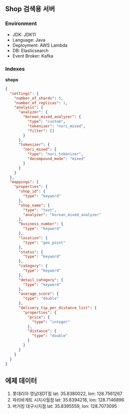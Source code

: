 ## Shop 검색용 서버

### Environment
- JDK: JDK11
- Language: Java
- Deployment: AWS Lambda
- DB: Elasticsearch
- Event Broker: Kafka

### Indexes
**shops**
~~~json
{
  "settings": {
    "number_of_shards": 5,
    "number_of_replicas": 1, 
    "analysis": {
      "analyzer": {
        "korean_mixed_analyzer": {
          "type": "custom", 
          "tokenizer": "nori_mixed", 
          "filter": []
        }
      }, 
      "tokenizer": {
        "nori_mixed": {
          "type": "nori_tokenizer", 
          "decompound_mode": "mixed"
        }
      }
    }
  }, 
  "mappings": {
    "properties": {
      "shop_id": {
        "type": "keyword"
      }, 
      "shop_name": {
        "type": "text", 
        "analyzer": "korean_mixed_analyzer"
      }, 
      "business_number": {
        "type": "keyword"
      },
      "location": {
        "type": "geo_point"
      }, 
      "status": {
        "type": "keyword"
      }, 
      "category": {
        "type": "keyword"
      }, 
      "detail_category": {
        "type": "keyword"
      }, 
      "average_score": {
        "type": "double"
      }, 
      "delivery_tip_per_distance_list": {
        "properties": {
          "price": {
            "type": "integer"
          }, 
          "distance": {
            "type": "double"
          }
        }
      }
    }
  }
}
~~~

## 에제 데이터
1. 롯데리아 영남대DT점
lat: 35.8380022, lon: 128.7561267
2. 파리바게트 시지사월점
lat: 35.8394218, lon: 128.7146896
3. 버거킹 대구시지점
lat: 35.8395559, lon: 128.7073095